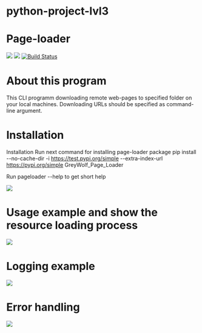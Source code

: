 # python-project-lvl3
# Page-loader

<a href="https://codeclimate.com/github/GreyGreyWolf/python-project-lvl3/maintainability"><img src="https://api.codeclimate.com/v1/badges/492ff6e6146eb354749b/maintainability" /></a>
<a href="https://codeclimate.com/github/GreyGreyWolf/python-project-lvl3/test_coverage"><img src="https://api.codeclimate.com/v1/badges/492ff6e6146eb354749b/test_coverage" /></a>
[![Build Status](https://travis-ci.com/GreyGreyWolf/python-project-lvl3.svg?branch=master)](https://travis-ci.com/GreyGreyWolf/python-project-lvl3)

# About this program

This CLI programm downloading remote web-pages to specified folder on your local machines. Downloading URLs should be specified as command-line argument.

# Installation

Installation Run next command for installing page-loader package pip install --no-cache-dir -i https://test.pypi.org/simple --extra-index-url https://pypi.org/simple GreyWolf_Page_Loader

Run pageloader --help to get short help

<a href="https://asciinema.org/a/3IK1ttAG9a8JxDuKTqPGSwk6l" target="_blank"><img src="https://asciinema.org/a/3IK1ttAG9a8JxDuKTqPGSwk6l.svg" /></a>

# Usage example and show the resource loading process

<a href="https://asciinema.org/a/qkuL9B3wHK19W8u4iBGnoBdqK" target="_blank"><img src="https://asciinema.org/a/qkuL9B3wHK19W8u4iBGnoBdqK.svg" /></a>

# Logging example

<a href="https://asciinema.org/a/XrCl3PAz3bphZP1wOFT2KSiyW" target="_blank"><img src="https://asciinema.org/a/XrCl3PAz3bphZP1wOFT2KSiyW.svg" /></a>

# Error handling

<a href="https://asciinema.org/a/QHJstV0MbzHPK88YOXwA0mCnV" target="_blank"><img src="https://asciinema.org/a/QHJstV0MbzHPK88YOXwA0mCnV.svg" /></a>
